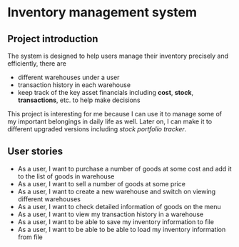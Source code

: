 # Inventory management system

## Project introduction

The system is designed to help users manage their inventory precisely and efficiently,
there are 
- different warehouses under a user
- transaction history in each warehouse
- keep track of the key asset financials including **cost**, **stock**, **transactions**, etc. 
to help make decisions


This project is interesting for me because I can use it to manage some of my important belongings
in daily life as well. Later on, I can make it to different upgraded versions including *stock portfolio tracker*.

## User stories

- As a user, I want to purchase a number of goods at some cost and add it to the list of goods in warehouse
- As a user, I want to sell a number of goods at some price
- As a user, I want to create a new warehouse and switch on viewing different warehouses
- As a user, I want to check detailed information of goods on the menu
- As a user, I want to view my transaction history in a warehouse
- As a user, I want to be able to save my inventory information to file
- As a user, I want to be able to be able to load my inventory information from file 
